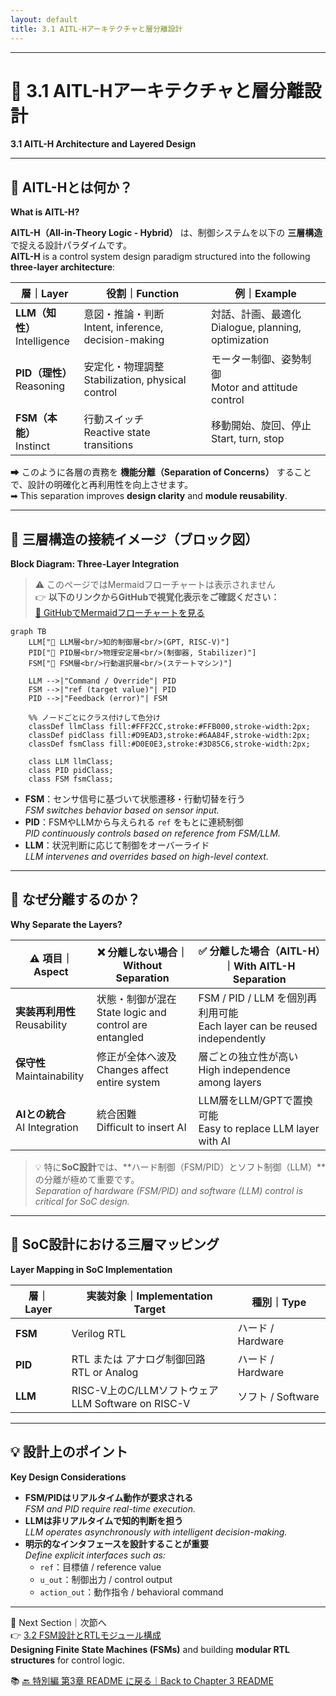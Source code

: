 ```yaml
---
layout: default
title: 3.1 AITL-Hアーキテクチャと層分離設計
---
```


---

# 🧠 3.1 AITL-Hアーキテクチャと層分離設計  
**3.1 AITL-H Architecture and Layered Design**

---

## 🧠 AITL-Hとは何か？  
**What is AITL-H?**

**AITL-H（All-in-Theory Logic - Hybrid）** は、制御システムを以下の **三層構造** で捉える設計パラダイムです。  
**AITL-H** is a control system design paradigm structured into the following **three-layer architecture**:

| 層｜Layer | 役割｜Function | 例｜Example |
|-----------|-------------------|--------------------|
| **LLM（知性）**<br>Intelligence | 意図・推論・判断<br>Intent, inference, decision-making | 対話、計画、最適化<br>Dialogue, planning, optimization |
| **PID（理性）**<br>Reasoning | 安定化・物理調整<br>Stabilization, physical control | モーター制御、姿勢制御<br>Motor and attitude control |
| **FSM（本能）**<br>Instinct | 行動スイッチ<br>Reactive state transitions | 移動開始、旋回、停止<br>Start, turn, stop |

➡ このように各層の責務を **機能分離（Separation of Concerns）** することで、設計の明確化と再利用性を向上させます。  
➡ This separation improves **design clarity** and **module reusability**.

---

## 🧱 三層構造の接続イメージ（ブロック図）  
**Block Diagram: Three-Layer Integration**

> ⚠️ このページではMermaidフローチャートは表示されません  
> 👉 **以下のリンクからGitHubで視覚化表示をご確認ください：**  
> [📎 GitHubでMermaidフローチャートを見る](https://github.com/Samizo-AITL/Edusemi-v4x/blob/main/f_chapter3_socsystem/docs/3_1_aitl_architecture.md)

```mermaid
graph TB
    LLM["🧠 LLM層<br/>知的制御層<br/>(GPT, RISC-V)"]
    PID["📏 PID層<br/>物理安定層<br/>(制御器, Stabilizer)"]
    FSM["🔁 FSM層<br/>行動選択層<br/>(ステートマシン)"]

    LLM -->|"Command / Override"| PID
    FSM -->|"ref (target value)"| PID
    PID -->|"Feedback (error)"| FSM

    %% ノードごとにクラス付けして色分け
    classDef llmClass fill:#FFF2CC,stroke:#FFB000,stroke-width:2px;
    classDef pidClass fill:#D9EAD3,stroke:#6AA84F,stroke-width:2px;
    classDef fsmClass fill:#D0E0E3,stroke:#3D85C6,stroke-width:2px;

    class LLM llmClass;
    class PID pidClass;
    class FSM fsmClass;
```

- **FSM**：センサ信号に基づいて状態遷移・行動切替を行う  
  *FSM switches behavior based on sensor input.*
- **PID**：FSMやLLMから与えられる `ref` をもとに連続制御  
  *PID continuously controls based on reference from FSM/LLM.*
- **LLM**：状況判断に応じて制御をオーバーライド  
  *LLM intervenes and overrides based on high-level context.*

---

## 🎯 なぜ分離するのか？  
**Why Separate the Layers?**

| ⚠️ 項目｜Aspect | ❌ 分離しない場合｜Without Separation | ✅ 分離した場合（AITL-H）｜With AITL-H Separation |
|-------------|-----------------------------|--------------------------------------------|
| **実装再利用性**<br>Reusability | 状態・制御が混在<br>State logic and control are entangled | FSM / PID / LLM を個別再利用可能<br>Each layer can be reused independently |
| **保守性**<br>Maintainability | 修正が全体へ波及<br>Changes affect entire system | 層ごとの独立性が高い<br>High independence among layers |
| **AIとの統合**<br>AI Integration | 統合困難<br>Difficult to insert AI | LLM層をLLM/GPTで置換可能<br>Easy to replace LLM layer with AI |

> 💡 特に**SoC設計**では、**ハード制御（FSM/PID）とソフト制御（LLM）**の分離が極めて重要です。  
> *Separation of hardware (FSM/PID) and software (LLM) control is critical for SoC design.*

---

## 🔗 SoC設計における三層マッピング  
**Layer Mapping in SoC Implementation**

| 層｜Layer | 実装対象｜Implementation Target | 種別｜Type |
|--------|---------------------------|------------------|
| **FSM** | Verilog RTL | ハード / Hardware |
| **PID** | RTL または アナログ制御回路<br>RTL or Analog | ハード / Hardware |
| **LLM** | RISC-V上のC/LLMソフトウェア<br>LLM Software on RISC-V | ソフト / Software |

---

## 💡 設計上のポイント  
**Key Design Considerations**

- **FSM/PIDはリアルタイム動作が要求される**  
  *FSM and PID require real-time execution.*
- **LLMは非リアルタイムで知的判断を担う**  
  *LLM operates asynchronously with intelligent decision-making.*
- **明示的なインタフェースを設計することが重要**  
  *Define explicit interfaces such as:*  
  - `ref`：目標値 / reference value  
  - `u_out`：制御出力 / control output  
  - `action_out`：動作指令 / behavioral command

---

📎 Next Section｜次節へ  
👉 [3.2 FSM設計とRTLモジュール構成](3_2_fsm_design.md)  
**Designing Finite State Machines (FSMs)** and building **modular RTL structures** for control logic.

📚 [🔙 特別編 第3章 README に戻る｜Back to Chapter 3 README](../README.md)
